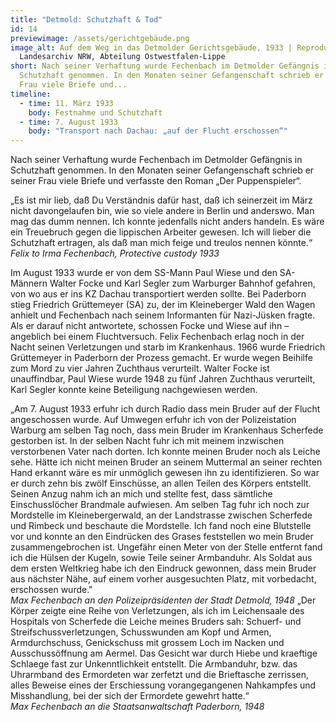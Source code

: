 ```yaml
---
title: "Detmold: Schutzhaft & Tod"
id: 14
previewimage: /assets/gerichtgebäude.png
image_alt: Auf dem Weg in das Detmolder Gerichtsgebäude, 1933 | Reproduktion |
  Landesarchiv NRW, Abteilung Ostwestfalen-Lippe
short: Nach seiner Verhaftung wurde Fechenbach im Detmolder Gefängnis in
  Schutzhaft genommen. In den Monaten seiner Gefangenschaft schrieb er seiner
  Frau viele Briefe und...
timeline:
  - time: 11. März 1933
    body: Festnahme und Schutzhaft
  - time: 7. August 1933
    body: "Transport nach Dachau: „auf der Flucht erschossen“"
---
```

Nach seiner Verhaftung wurde Fechenbach im Detmolder Gefängnis in Schutzhaft genommen. In den Monaten seiner Gefangenschaft schrieb er seiner Frau viele Briefe und verfasste den Roman „Der Puppenspieler“.

<InformationBox>
„Es ist mir lieb, daß Du Verständnis dafür hast, daß ich seinerzeit im März nicht davongelaufen bin, wie so viele andere in Berlin und anderswo. Man mag das dumm nennen. Ich konnte jedenfalls nicht anders handeln. Es wäre ein Treuebruch gegen die lippischen Arbeiter gewesen. Ich will lieber die Schutzhaft ertragen, als daß man mich feige und treulos nennen könnte.“
<br/>
<i>Felix to Irma Fechenbach, Protective custody 1933</i>
</InformationBox>

Im August 1933 wurde er von dem SS-Mann Paul Wiese und den SA-Männern Walter Focke und Karl Segler zum Warburger Bahnhof gefahren, von wo aus er ins KZ Dachau transportiert werden sollte. Bei Paderborn stieg Friedrich Grüttemeyer (SA) zu, der im Kleineberger Wald den Wagen anhielt und Fechenbach nach seinem Informanten für Nazi-Jüsken fragte. Als er darauf nicht antwortete, schossen Focke und Wiese auf ihn – angeblich bei einem Fluchtversuch. Felix Fechenbach erlag noch in der Nacht seinen Verletzungen und starb im Krankenhaus. 1966 wurde Friedrich Grüttemeyer in Paderborn der Prozess gemacht. Er wurde wegen Beihilfe zum Mord zu vier Jahren Zuchthaus verurteilt. Walter Focke ist unauffindbar, Paul Wiese wurde 1948 zu fünf Jahren Zuchthaus verurteilt, Karl Segler konnte keine Beteiligung nachgewiesen werden.

<InformationBox>
„Am 7. August 1933 erfuhr ich durch Radio dass mein Bruder auf der Flucht angeschossen wurde.
Auf Umwegen erfuhr ich von der Polizeistation Warburg am selben Tag noch, dass mein Bruder im Krankenhaus Scherfede gestorben ist. In der selben Nacht fuhr ich mit meinem inzwischen verstorbenen Vater nach dorten. Ich konnte meinen Bruder noch als Leiche sehe. Hätte ich nicht meinen Bruder an seinem Muttermal an seiner rechten Hand erkannt wäre es mir unmöglich gewesen ihn zu identifizieren. So war er durch zehn bis zwölf Einschüsse, an allen Teilen des Körpers entstellt. Seinen Anzug nahm ich an mich und stellte fest, dass sämtliche Einschusslöcher Brandmale aufwiesen. Am selben Tag fuhr ich noch zur Mordstelle im Kleinebergerwald, an der Landstrasse zwischen Scherfede und Rimbeck und beschaute die Mordstelle. Ich fand noch eine Blutstelle vor und konnte an den Eindrücken des Grases feststellen wo mein Bruder zusammengebrochen ist. Ungefähr einen Meter von der Stelle entfernt fand ich die Hülsen der Kugeln, sowie Teile seiner Armbanduhr. Als Soldat aus dem ersten Weltkrieg habe ich den Eindruck gewonnen, dass mein Bruder aus nächster Nähe, auf einem vorher ausgesuchten Platz, mit vorbedacht, erschossen wurde."
<br/>
<i>Max Fechenbach an den Polizeipräsidenten der Stadt Detmold, 1948</i>
</InformationBox>

<InformationBox>
„Der Körper zeigte eine Reihe von Verletzungen, als ich im Leichensaale des Hospitals von Scherfede die Leiche meines Bruders sah: Schuerf- und Streifschussverletzungen, Schusswunden am Kopf und Armen, Armdurchschuss, Genickschuss
mit grossem Loch im Nacken und Ausschussöffnung am Aermel. Das Gesicht war durch Hiebe und kraeftige Schlaege fast zur Unkenntlichkeit entstellt. Die Armbanduhr, bzw. das Uhrarmband des Ermordeten war zerfetzt und die Brieftasche zerrissen, alles Beweise eines der Erschiessung vorangegangenen Nahkampfes und Misshandlung, bei der sich der Ermordete gewehrt hatte.“

<br/>
<i>Max Fechenbach an die Staatsanwaltschaft Paderborn, 1948</i>
</InformationBox>
